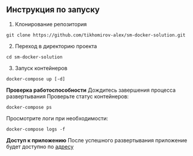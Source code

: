 ## Инструкция по запуску
1. Клонирование репозитория
```
git clone https://github.com/tikhomirov-alex/sm-docker-solution.git
```
2. Переход в директорию проекта
```
cd sm-docker-solution
```
3. Запуск контейнеров
```
docker-compose up [-d]
```

**Проверка работоспособности**
Дождитесь завершения процесса развертывания
Проверьте статус контейнеров:
```
docker-compose ps
```
Просмотрите логи при необходимости:
```
docker-compose logs -f
```

**Доступ к приложению**
После успешного развертывания приложение будет доступно по [адресу](http://localhost:8080/)